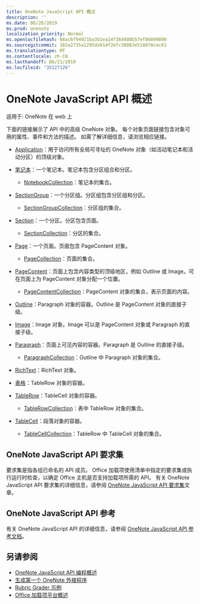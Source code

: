 ```yaml
---
title: OneNote JavaScript API 概述
description: ''
ms.date: 06/20/2019
ms.prod: onenote
localization_priority: Normal
ms.openlocfilehash: 68ac6f94921ba3b1ea14f364988b57ef86809890
ms.sourcegitcommit: 382e2735a1295da914f2bfc38883e518070cec61
ms.translationtype: MT
ms.contentlocale: zh-CN
ms.lasthandoff: 06/21/2019
ms.locfileid: "35127126"
---
```

# <a name="onenote-javascript-api-overview"></a>OneNote JavaScript API 概述

适用于: OneNote 在 web 上

下面的链接展示了 API 中的高级 OneNote 对象。 每个对象页面链接包含对象可用的属性、事件和方法的描述。 如需了解详细信息，请浏览相应链接。 
    
- [Application](/javascript/api/onenote/onenote.application)：用于访问所有全局可寻址的 OneNote 对象（如活动笔记本和活动分区）的顶级对象。

- [笔记本](/javascript/api/onenote/onenote.notebook)：一个笔记本。笔记本包含分区组合和分区。
    - [NotebookCollection](/javascript/api/onenote/onenote.notebookcollection)：笔记本的集合。

- [SectionGroup](/javascript/api/onenote/onenote.sectiongroup)：一个分区组。分区组包含分区组和分区。
    - [SectionGroupCollection](/javascript/api/onenote/onenote.sectiongroupcollection)：分区组的集合。

- [Section](/javascript/api/onenote/onenote.section)：一个分区。分区包含页面。
    - [SectionCollection](/javascript/api/onenote/onenote.sectioncollection)：分区的集合。

- [Page](/javascript/api/onenote/onenote.page)：一个页面。页面包含 PageContent 对象。
    - [PageCollection](/javascript/api/onenote/onenote.pagecollection)：页面的集合。

- [PageContent](/javascript/api/onenote/onenote.pagecontent)：页面上包含内容类型的顶级地区，例如 Outline 或 Image。可在页面上为 PageContent 对象分配一个位置。
    - [PageContentCollection](/javascript/api/onenote/onenote.pagecontentcollection)：PageContent 对象的集合，表示页面的内容。

- [Outline](/javascript/api/onenote/onenote.outline)：Paragraph 对象的容器。Outline 是 PageContent 对象的直接子级。

- [Image](/javascript/api/onenote/onenote.image)：Image 对象。Image 可以是 PageContent 对象或 Paragraph 的直接子级。

- [Paragraph](/javascript/api/onenote/onenote.paragraph)：页面上可见内容的容器。Paragraph 是 Outline 的直接子级。
    - [ParagraphCollection](/javascript/api/onenote/onenote.paragraphcollection)：Outline 中 Paragraph 对象的集合。

- [RichText](/javascript/api/onenote/onenote.richtext)：RichText 对象。

- [表格](/javascript/api/onenote/onenote.table)：TableRow 对象的容器。

- [TableRow](/javascript/api/onenote/onenote.tablerow)：TableCell 对象的容器。
    - [TableRowCollection](/javascript/api/onenote/onenote.tablerowcollection)：表中 TableRow 对象的集合。
 
- [TableCell](/javascript/api/onenote/onenote.tablecell)：段落对象的容器。
    - [TableCellCollection](/javascript/api/onenote/onenote.tablecellcollection)：TableRow 中 TableCell 对象的集合。

## <a name="onenote-javascript-api-requirement-sets"></a>OneNote JavaScript API 要求集

要求集是指各组已命名的 API 成员。 Office 加载项使用清单中指定的要求集或执行运行时检查，以确定 Office 主机是否支持加载项所需的 API。 有关 OneNote JavaScript API 要求集的详细信息，请参阅 [OneNote JavaScript API 要求集](../requirement-sets/onenote-api-requirement-sets.md)文章。

## <a name="onenote-javascript-api-reference"></a>OneNote JavaScript API 参考

有关 OneNote JavaScript API 的详细信息，请参阅 [OneNote JavaScript API 参考文档](/javascript/api/onenote)。

## <a name="see-also"></a>另请参阅

- [OneNote JavaScript API 编程概述](/office/dev/add-ins/onenote/onenote-add-ins-programming-overview)
- [生成第一个 OneNote 外接程序](../../quickstarts/onenote-quickstart.md)
- [Rubric Grader 示例](https://github.com/OfficeDev/OneNote-Add-in-Rubric-Grader)
- [Office 加载项平台概述](/office/dev/add-ins/overview/office-add-ins)
